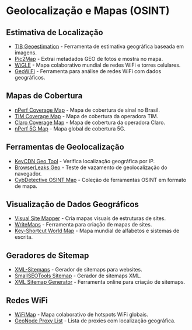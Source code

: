 # Geolocalização e Mapas (OSINT)

## Estimativa de Localização
- [TIB Geoestimation](https://labs.tib.eu/geoestimation/) - Ferramenta de estimativa geográfica baseada em imagens.
- [Pic2Map](https://www.pic2map.com/) - Extrai metadados GEO de fotos e mostra no mapa.
- [WiGLE](https://wigle.net) - Mapa colaborativo mundial de redes WiFi e torres celulares.
- [GeoWiFi](https://github.com/GONZOsint/geowifi) - Ferramenta para análise de redes WiFi com dados geográficos.

## Mapas de Cobertura
- [nPerf Coverage Map](https://www.nperf.com/pt/map/BR/-/-/signal/) - Mapa de cobertura de sinal no Brasil.
- [TIM Coverage Map](https://www.tim.com.br/mapa-de-cobertura) - Mapa de cobertura da operadora TIM.
- [Claro Coverage Map](https://www.claro.com.br/mapa-de-cobertura) - Mapa de cobertura da operadora Claro.
- [nPerf 5G Map](https://www.nperf.com/en/map/5g) - Mapa global de cobertura 5G.

## Ferramentas de Geolocalização
- [KeyCDN Geo Tool](https://tools.keycdn.com/geo) - Verifica localização geográfica por IP.
- [BrowserLeaks Geo](https://browserleaks.com/geo) - Teste de vazamento de geolocalização do navegador.
- [CybDetective OSINT Map](https://cybdetective.com/osintmap/) - Coleção de ferramentas OSINT em formato de mapa.

## Visualização de Dados Geográficos
- [Visual Site Mapper](http://www.visualsitemapper.com) - Cria mapas visuais de estruturas de sites.
- [WriteMaps](https://writemaps.com) - Ferramenta para criação de mapas de sites.
- [Key-Shortcut World Map](https://www.key-shortcut.com/en/writing-systems/world-map-of-alphabets-scripts) - Mapa mundial de alfabetos e sistemas de escrita.

## Geradores de Sitemap
- [XML-Sitemaps](https://www.xml-sitemaps.com/) - Gerador de sitemaps para websites.
- [SmallSEOTools Sitemap](https://smallseotools.com/xml-sitemap-generator/) - Gerador de sitemaps XML.
- [XML Sitemap Generator](https://xmlsitemapgenerator.org/) - Ferramenta online para criação de sitemaps.

## Redes WiFi
- [WiFiMap](https://www.wifimap.io/) - Mapa colaborativo de hotspots WiFi globais.
- [GeoNode Proxy List](https://geonode.com/free-proxy-list) - Lista de proxies com localização geográfica.
